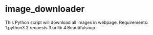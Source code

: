 # image_downloader

This Python script will download all images in webpage.
Requirements:
  1.python3
  2.requests
  3.urllib
  4.Beautifulsoup
